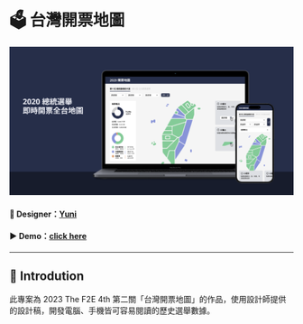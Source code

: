 # 🗳️ 台灣開票地圖
![](https://github.com/Kim716/voting_results/blob/main/public/cover.png?raw=true)

#### 🎨 Designer：[Yuni](https://2023.thef2e.com/users/12061579704055397263?week=2)
#### ▶️ Demo：[click here](https://kim716.github.io/voting_results/)
---

## 🌱 Introdution
此專案為 2023 The F2E 4th 第二關「台灣開票地圖」的作品，使用設計師提供的設計稿，開發電腦、手機皆可容易閱讀的歷史選舉數據。
